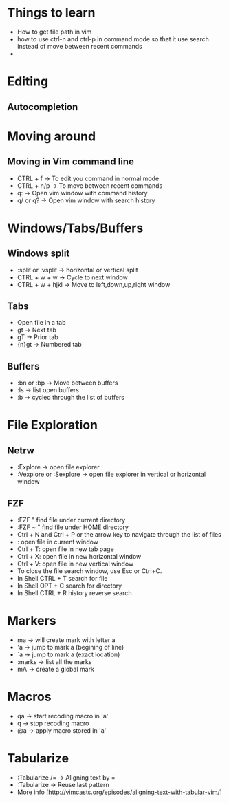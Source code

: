 # Things to learn
  - How to get file path in vim
  - how to use ctrl-n and ctrl-p in command mode so that it use search instead of move between recent commands
  -

# Editing
## Autocompletion

# Moving around
## Moving in Vim command line
  - CTRL + f -> To edit you command in normal mode
  - CTRL + n/p -> To move between recent commands
  - q: -> Open vim window with command history
  - q/ or q? -> Open vim window with search history

# Windows/Tabs/Buffers
## Windows split
  - :split or :vsplit -> horizontal or vertical split
  - CTRL + w + w -> Cycle to next window
  - CTRL + w + hjkl -> Move to left,down,up,right window

## Tabs
  - Open file in a tab
  - gt -> Next tab
  - gT -> Prior tab
  - {n}gt -> Numbered tab

## Buffers
  - :bn or :bp -> Move between buffers
  - :ls -> list open buffers
  - :b <Tab> -> cycled through the list of buffers

# File Exploration
## Netrw
  - :Explore -> open file explorer
  - :Vexplore or :Sexplore -> open file explorer in vertical or horizontal window

## FZF
- :FZF " find file under current directory
- :FZF ~ " find file under HOME directory
- Ctrl + N and Ctrl + P or the arrow key to navigate through the list of files
- <Enter>: open file in current window
- Ctrl + T: open file in new tab page
- Ctrl + X: open file in new horizontal window
- Ctrl + V: open file in new vertical window
- To close the file search window, use Esc or Ctrl+C.
- In Shell CTRL + T search for file
- In Shell OPT + C search for directory
- In Shell CTRL + R history reverse search

# Markers
  - ma -> will create mark with letter a
  - 'a -> jump to mark a (begining of line)
  - \`a -> jump to mark a (exact location) 
  - :marks -> list all the marks
  - mA -> create a global mark

# Macros
  - qa -> start recoding macro in 'a'
  - q -> stop recoding macro
  - @a -> apply macro stored in 'a'

# Tabularize
  - :Tabularize /= -> Aligning text by =
  - :Tabularize -> Reuse last pattern
  - More info [http://vimcasts.org/episodes/aligning-text-with-tabular-vim/]

